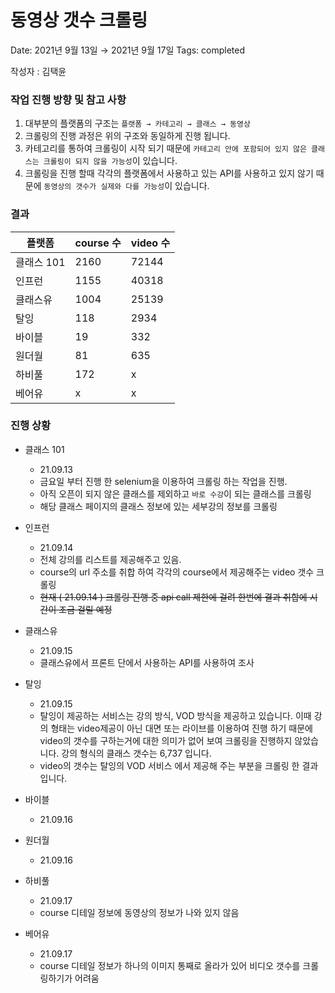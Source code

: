 # 동영상 갯수 크롤링

Date: 2021년 9월 13일 → 2021년 9월 17일
Tags: completed

작성자 : 김택윤

### 작업 진행 방향 및 참고 사항

1. 대부분의 플랫폼의 구조는 `플랫폼 → 카테고리 → 클래스 → 동영상`
2. 크롤링의 진행 과정은 위의 구조와 동일하게 진행 됩니다.
3. 카테고리를 통하여 크롤링이 시작 되기 때문에 `카테고리 안에 포함되어 있지 않은 클래스는 크롤링이 되지 않을 가능성`이 있습니다.
4. 크롤링을 진행 할때 각각의 플랫폼에서 사용하고 있는 API를 사용하고 있지 않기 때문에 `동영상의 갯수가 실제와 다를 가능성`이 있습니다.

### 결과
|플랫폼|course 수|video 수|
|---|---|---|
|클래스 101|2160|72144|
|인프런|1155|40318|
|클래스유|1004|25139|
|탈잉|118|2934|
|바이블|19|332|
|원더월|81|635|
|하비풀|172|x|
|베어유|x|x|

### 진행 상황

- 클래스 101
    - 21.09.13
    - 금요일 부터 진행 한 selenium을 이용하여 크롤링 하는 작업을 진행.
    - 아직 오픈이 되지 않은 클래스를 제외하고 `바로 수강`이 되는 클래스를 크롤링
    - 해당 클래스 페이지의 클래스 정보에 있는 세부강의 정보를 크롤링

- 인프런
    - 21.09.14
    - 전체 강의를 리스트를 제공해주고 있음.
    - course의 url 주소를 취합 하여 각각의 course에서 제공해주는 video 갯수 크롤링
    - ~~현재 ( 21.09.14 ) 크롤링 진행 중 api call 제한에 걸려 한번에 결과 취합에 시간이 조금 걸릴 예정~~

- 클래스유
    - 21.09.15
    - 클래스유에서 프론트 단에서 사용하는 API를 사용하여 조사

- 탈잉
    - 21.09.15
    - 탈잉이 제공하는 서비스는 강의 방식, VOD 방식을 제공하고 있습니다. 이때 강의 형태는 video제공이 아닌 대면 또는 라이브를 이용하여 진행 하기 때문에 video의 갯수를 구하는거에 대한 의미가 없어 보여 크롤링을 진행하지 않았습니다. 강의 형식의 클래스 갯수는 6,737 입니다.
    - video의 갯수는 탈잉의 VOD 서비스 에서 제공해 주는 부분을 크롤링 한 결과 입니다.

- 바이블
    - 21.09.16

- 원더월
    - 21.09.16

- 하비풀
    - 21.09.17
    - course 디테일 정보에 동영상의 정보가 나와 있지 않음
- 베어유
    - 21.09.17
    - course 디테일 정보가 하나의 이미지 통째로 올라가 있어 비디오 갯수를 크롤링하기가 어려움
